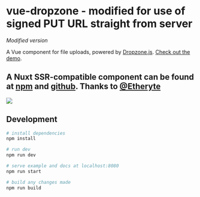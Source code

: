# vue-dropzone - modified for use of signed PUT URL straight from server
*Modified version*

A Vue component for file uploads, powered by [Dropzone.js](http://www.dropzonejs.com/). [Check out the demo](https://rowanwins.github.io/vue-dropzone/docs/dist/index.html).

A **Nuxt SSR-compatible** component can be found at [npm](https://www.npmjs.com/package/nuxt-dropzone) and [github](https://github.com/Etheryte/nuxt-dropzone). Thanks to [@Etheryte](https://github.com/Etheryte)
---

![](https://i.imgur.com/kUbjks1.gif)

## Development

``` bash
# install dependencies
npm install

# run dev
npm run dev

# serve example and docs at localhost:8080
npm run start

# build any changes made
npm run build
```
